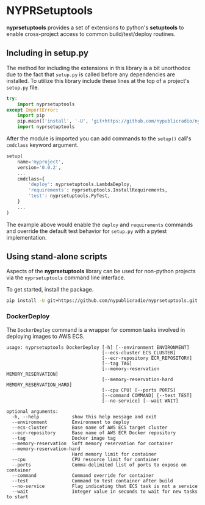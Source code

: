 # NYPRSetuptools

**nyprsetuptools** provides a set of extensions to python's **setuptools** to
enable cross-project access to common build/test/deploy routines.

## Including in setup.py

The method for including the extensions in this library is a bit unorthodox due
to the fact that `setup.py` is called before any dependencies are installed.
To utilize this library include these lines at the top of a project's `setup.py`
file.

```python
try:
    import nyprsetuptools
except ImportError:
    import pip
    pip.main(['install', '-U', 'git+https://github.com/nypublicradio/nyprsetuptools.git'])
    import nyprsetuptools
```

After the module is imported you can add commands to the `setup()` call's
`cmdclass` keyword argument.

```python
setup(
    name='myproject',
    version='0.0.2',
    ...
    cmdclass={
        'deploy': nyprsetuptools.LambdaDeploy,
        'requirements': nyprsetuptools.InstallRequirements,
        'test': nyprsetuptools.PyTest,
    }
    ...
)
```

The example above would enable the `deploy` and `requirements` commands and override the default test
behavior for `setup.py` with a pytest implementation.

## Using stand-alone scripts

Aspects of the **nyprsetuptools** library can be used for non-python projects
via the `nyprsetuptools` command line interface.

To get started, install the package.

```bash
pip install -U git+https://github.com/nypublicradio/nyprsetuptools.git
```

### DockerDeploy

The `DockerDeploy` command is a wrapper for common tasks involved in deploying
images to AWS ECS.

```
usage: nyprsetuptools DockerDeploy [-h] [--environment ENVIRONMENT]
                                   [--ecs-cluster ECS_CLUSTER]
                                   [--ecr-repository ECR_REPOSITORY]
                                   [--tag TAG]
                                   [--memory-reservation MEMORY_RESERVATION]
                                   [--memory-reservation-hard MEMORY_RESERVATION_HARD]
                                   [--cpu CPU] [--ports PORTS]
                                   [--command COMMAND] [--test TEST]
                                   [--no-service] [--wait WAIT]

optional arguments:
  -h, --help            show this help message and exit
  --environment         Environment to deploy
  --ecs-cluster         Base name of AWS ECS target cluster
  --ecr-repository      Base name of AWS ECR Docker repository
  --tag                 Docker image tag
  --memory-reservation  Soft memory reservation for container
  --memory-reservation-hard
                        Hard memory limit for container
  --cpu                 CPU resource limit for container
  --ports               Comma-delimited list of ports to expose on container
  --command             Command override for container
  --test                Command to test container after build
  --no-service          Flag indicating that ECS task is not a service
  --wait                Integer value in seconds to wait for new tasks to start
```
